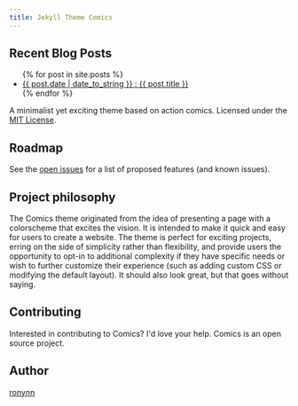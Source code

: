 ```yaml
---
title: Jekyll Theme Comics
---
```

<h2>Recent Blog Posts</h2>

<ul>
  {% for post in site.posts %}
  <li>
    <a href="{{ site.url }}{{ post.url }}" class="link">
      <time class="">{{ post.date | date_to_string }} </time>
      : {{ post.title }}
    </a>
  </li>
  {% endfor %}
</ul>


A minimalist yet exciting theme based on action comics. Licensed under the [MIT License](./LICENSE).

## Roadmap

See the [open issues](https://github.com/ronynn/jekyll-theme-comics/issues) for a list of proposed features (and known issues).

## Project philosophy

The Comics theme originated from the idea of presenting a page with a colorscheme that excites the vision. It is intended to make it quick and easy for users to create a website. The theme is perfect for exciting projects, erring on the side of simplicity rather than flexibility, and provide users the opportunity to opt-in to additional complexity if they have specific needs or wish to further customize their experience (such as adding custom CSS or modifying the default layout). It should also look great, but that goes without saying.

## Contributing

Interested in contributing to Comics? I'd love your help. Comics is an open source project.

## Author

[ronynn](https://github.com/ronynn)

